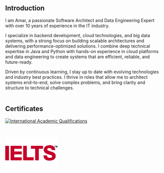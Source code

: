 ## Introduction
I am Amar, a passionate Software Architect and Data Engineering Expert with over 10 years of experience in the IT industry.

I specialize in backend development, cloud technologies, and big data systems, with a strong focus on building scalable architectures and delivering performance-optimized solutions. I combine deep technical expertise in Java and Python with hands-on experience in cloud platforms and data engineering to create systems that are efficient, reliable, and future-ready.

Driven by continuous learning, I stay up to date with evolving technologies and industry best practices. I thrive in roles that allow me to architect systems end-to-end, solve complex problems, and bring clarity and structure to technical challenges.
<br/>
<br/>


## Certificates

<!-- Certificates – left‑aligned, same height, on one line -->
<p align="left">
  <!-- WES Badge -->
  <a href="https://www.credly.com/badges/aec2423f-8453-4db8-9e09-a0d6c6d28478" target="_blank">
    <img src="https://images.credly.com/images/c4569922-64bd-4bb9-9eda-a37736389d26/image.png"
         alt="International Academic Qualifications" height="100">
  </a>

  &nbsp;&nbsp;&nbsp;<!-- space between badges -->

  <!-- IELTS Badge -->
  <a href="./ielts-logo.webp" target="_blank">
    <img src="./ielts-logo.webp" alt="IELTS Certificate" height="100">
  </a>
</p>
